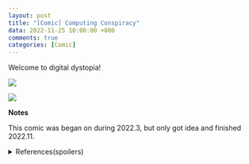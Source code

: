 ```yaml
---
layout: post
title: "[Comic] Computing Conspiracy"
data: 2022-11-25 10:00:00 +800
comments: true
categories: [Comic]
---
```


Welcome to digital dystopia!

![](/MyBlog/images/comic-computing-conspiracy-part-1.png)

![](/MyBlog/images/comic-computing-conspiracy-part-2.png)

**Notes**

This comic was began on during 2022.3, but only got idea and finished 2022.11. 

<details>
<summary>References(spoilers)</summary>
<p></p>
<p>1st picture: Intel ME, this opened up the rabbit hole for me in 2018</p>
<p>2nd picture: Xilinx Vivado and <a href="https://github.com/f4pga/prjxray">fuzzer</a></p>
<p>3rd picture: skull-shaped MOSFET <a href="https://platform.efabless.com/projects/656">link</a></p>
<p>5th picture: ESP8266 and its <a href="https://zeptobars.com/en/read/Espressif-ESP8266-wifi-serial-rs232-ESP8089-IoT">die shot</a></p>
<p>2nd picture from the bottom: OpenWRT</p>
<p>1st picture from the bottom: DAMPE dark matter detection satellite <a href="https://en.wikipedia.org/wiki/Dark_Matter_Particle_Explorer">link</a></p>

</details>

